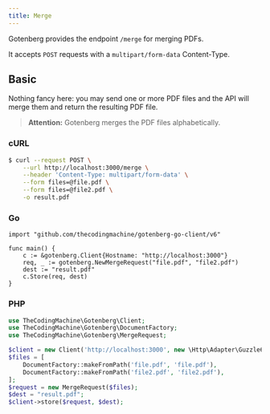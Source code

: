 ```yaml
---
title: Merge
---
```


Gotenberg provides the endpoint `/merge` for merging PDFs.

It accepts `POST` requests with a `multipart/form-data` Content-Type.

## Basic

Nothing fancy here: you may send one or more PDF files and the API
will merge them and return the resulting PDF file.

> **Attention:** Gotenberg merges the PDF files alphabetically.

### cURL

```bash
$ curl --request POST \
    --url http://localhost:3000/merge \
    --header 'Content-Type: multipart/form-data' \
    --form files=@file.pdf \
    --form files=@file2.pdf \
    -o result.pdf
```

### Go

```golang
import "github.com/thecodingmachine/gotenberg-go-client/v6"

func main() {
    c := &gotenberg.Client{Hostname: "http://localhost:3000"}
    req, _ := gotenberg.NewMergeRequest("file.pdf", "file2.pdf")
    dest := "result.pdf"
    c.Store(req, dest)
}
```

### PHP

```php
use TheCodingMachine\Gotenberg\Client;
use TheCodingMachine\Gotenberg\DocumentFactory;
use TheCodingMachine\Gotenberg\MergeRequest;

$client = new Client('http://localhost:3000', new \Http\Adapter\Guzzle6\Client());
$files = [
    DocumentFactory::makeFromPath('file.pdf', 'file.pdf'),
    DocumentFactory::makeFromPath('file2.pdf', 'file2.pdf'),
];
$request = new MergeRequest($files);
$dest = "result.pdf";
$client->store($request, $dest);
```
